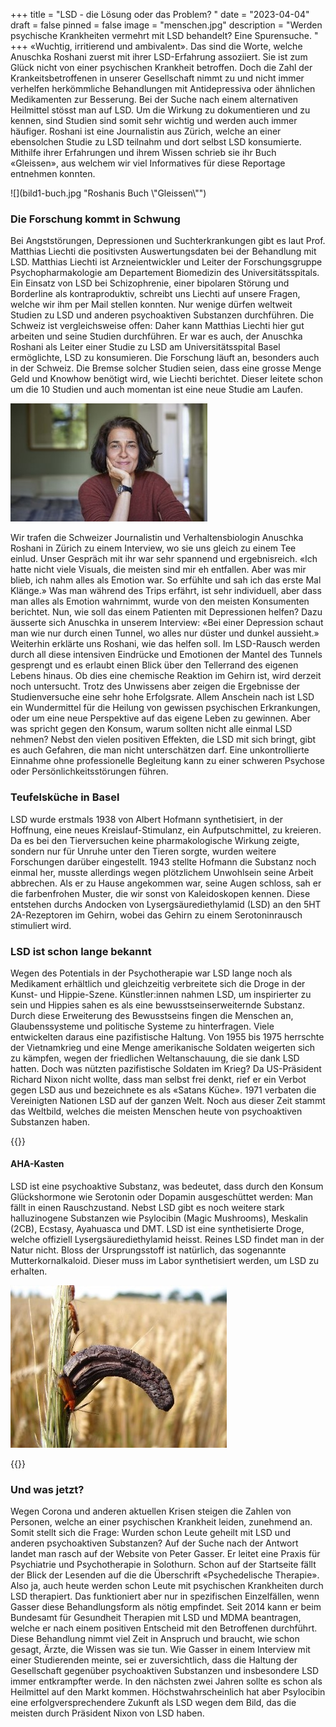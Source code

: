 +++
title = "LSD - die Lösung oder das Problem? "
date = "2023-04-04"
draft = false
pinned = false
image = "menschen.jpg"
description = "Werden psychische Krankheiten vermehrt mit LSD behandelt? Eine Spurensuche. "
+++
«Wuchtig, irritierend und ambivalent». Das sind die Worte, welche Anuschka Roshani zuerst mit ihrer LSD-Erfahrung assoziiert. Sie ist zum Glück nicht von einer psychischen Krankheit betroffen. Doch die Zahl der Krankeitsbetroffenen in unserer Gesellschaft nimmt zu und nicht immer verhelfen herkömmliche Behandlungen mit Antidepressiva oder ähnlichen Medikamenten zur Besserung. Bei der Suche nach einem alternativen Heilmittel stösst man auf LSD. Um die Wirkung zu dokumentieren und zu kennen, sind Studien sind somit sehr wichtig und werden auch immer häufiger. Roshani ist eine Journalistin aus Zürich, welche an einer ebensolchen Studie zu LSD teilnahm und dort selbst LSD konsumierte. Mithilfe ihrer Erfahrungen und ihrem Wissen schrieb sie ihr Buch «Gleissen», aus welchem wir viel Informatives für diese Reportage entnehmen konnten.

![](bild1-buch.jpg "Roshanis Buch \\"Gleissen\\"")

### Die Forschung kommt in Schwung

Bei Angststörungen, Depressionen und Suchterkrankungen gibt es laut Prof. Matthias Liechti die positivsten Auswertungsdaten bei der Behandlung mit LSD. Matthias Liechti ist Arzneientwickler und Leiter der Forschungsgruppe Psychopharmakologie am Departement Biomedizin des Universitätsspitals. Ein Einsatz von LSD bei Schizophrenie, einer bipolaren Störung und Borderline als kontraproduktiv, schreibt uns Liechti auf unsere Fragen, welche wir ihm per Mail stellen konnten. Nur wenige dürfen weltweit Studien zu LSD und anderen psychoaktiven Substanzen durchführen. Die Schweiz ist vergleichsweise offen: Daher kann Matthias Liechti hier gut arbeiten und seine Studien durchführen. Er war es auch, der Anuschka Roshani als Leiter einer Studie zu LSD am Universitätsspital Basel ermöglichte, LSD zu konsumieren. Die Forschung läuft an, besonders auch in der Schweiz. Die Bremse solcher Studien seien, dass eine grosse Menge Geld und Knowhow benötigt wird, wie Liechti berichtet. Dieser leitete schon um die 10 Studien und auch momentan ist eine neue Studie am Laufen.

![](bild2-roshani.jpg "Anuschka Roshani (Foto: zuerich-liest.ch)")

Wir trafen die Schweizer Journalistin und Verhaltensbiologin Anuschka Roshani in Zürich zu einem Interview, wo sie uns gleich zu einem Tee einlud. Unser Gespräch mit ihr war sehr spannend und ergebnisreich.
 «Ich hatte nicht viele Visuals, die meisten sind mir eh entfallen. Aber was mir blieb, ich nahm alles als Emotion war. So erfühlte und sah ich das erste Mal Klänge.» Was man während des Trips erfährt, ist sehr individuell, aber dass man alles als Emotion wahrnimmt, wurde von den meisten Konsumenten berichtet. Nun, wie soll das einem Patienten mit Depressionen helfen? Dazu äusserte sich Anuschka in unserem Interview: «Bei einer Depression schaut man wie nur durch einen Tunnel, wo alles nur düster und dunkel aussieht.» Weiterhin erklärte uns Roshani, wie das helfen soll. Im LSD-Rausch werden durch all diese intensiven Eindrücke und Emotionen der Mantel des Tunnels gesprengt und es erlaubt einen Blick über den Tellerrand des eigenen Lebens hinaus. Ob dies eine chemische Reaktion im Gehirn ist, wird derzeit noch untersucht. Trotz des Unwissens aber zeigen die Ergebnisse der Studienversuche eine sehr hohe Erfolgsrate. Allem Anschein nach ist LSD ein Wundermittel für die Heilung von gewissen psychischen Erkrankungen, oder um eine neue Perspektive auf das eigene Leben zu gewinnen. Aber was spricht gegen den Konsum, warum sollten nicht alle einmal LSD nehmen? Nebst den vielen positiven Effekten, die LSD mit sich bringt, gibt es auch Gefahren, die man nicht unterschätzen darf. Eine unkontrollierte Einnahme ohne professionelle Begleitung kann zu einer schweren Psychose oder Persönlichkeitsstörungen führen.

### Teufelsküche in Basel

LSD wurde erstmals 1938 von Albert Hofmann synthetisiert, in der Hoffnung, eine neues Kreislauf-Stimulanz, ein Aufputschmittel, zu kreieren. Da es bei den Tierversuchen keine pharmakologische Wirkung zeigte, sondern nur für Unruhe unter den Tieren sorgte, wurden weitere Forschungen darüber eingestellt. 1943 stellte Hofmann die Substanz noch einmal her, musste allerdings wegen plötzlichem Unwohlsein seine Arbeit abbrechen. Als er zu Hause angekommen war, seine Augen schloss, sah er die farbenfrohen Muster, die wir sonst von Kaleidoskopen kennen. Diese entstehen durchs Andocken von Lysergsäurediethylamid (LSD) an den 5HT 2A-Rezeptoren im Gehirn, wobei das Gehirn zu einem Serotoninrausch stimuliert wird.

### LSD ist schon lange bekannt

Wegen des Potentials in der Psychotherapie war LSD lange noch als Medikament erhältlich und gleichzeitig verbreitete sich die Droge in der Kunst- und Hippie-Szene. Künstler:innen nahmen LSD, um inspirierter zu sein und Hippies sahen es als eine bewusstseinserweiternde Substanz. Durch diese Erweiterung des Bewusstseins fingen die Menschen an, Glaubenssysteme und politische Systeme zu hinterfragen. Viele entwickelten daraus eine pazifistische Haltung. 
Von 1955 bis 1975 herrschte der Vietnamkrieg und eine Menge amerikanische Soldaten weigerten sich zu kämpfen, wegen der friedlichen Weltanschauung, die sie dank LSD hatten. Doch was nützten pazifistische Soldaten im Krieg? Da US-Präsident Richard Nixon nicht wollte, dass man selbst frei denkt, rief er ein Verbot gegen LSD aus und bezeichnete es als «Satans Küche». 1971 verbaten die Vereinigten Nationen LSD auf der ganzen Welt. Noch aus dieser Zeit stammt das Weltbild, welches die meisten Menschen heute von psychoaktiven Substanzen haben.

<!--StartFragment-->

{{<box>}}

#### AHA-Kasten

 LSD ist eine psychoaktive Substanz, was bedeutet, dass durch den Konsum Glückshormone wie Serotonin oder Dopamin ausgeschüttet werden: Man fällt in einen Rauschzustand. Nebst LSD gibt es noch weitere stark halluzinogene Substanzen wie Psylocibin (Magic Mushrooms), Meskalin (2CB), Ecstasy, Ayahuasca und DMT. LSD ist eine synthetisierte Droge, welche offiziell Lysergsäurediethylamid heisst. Reines LSD findet man in der Natur nicht. Bloss der Ursprungsstoff ist natürlich, das sogenannte Mutterkornalkaloid. Dieser muss im Labor synthetisiert werden, um LSD zu erhalten.

![](bild2.jpg "Mutterkorn an einer Ähre  (Foto: fotocommunity.com)")

{{<box>}}

<!--EndFragment-->

### Und was jetzt?

Wegen Corona und anderen aktuellen Krisen steigen die Zahlen von Personen, welche an einer psychischen Krankheit leiden, zunehmend an. Somit stellt sich die Frage: Wurden schon Leute geheilt mit LSD und anderen psychoaktiven Substanzen? Auf der Suche nach der Antwort landet man rasch auf der Website von Peter Gasser. Er leitet eine Praxis für Psychiatrie und Psychotherapie in Solothurn. Schon auf der Startseite fällt der Blick der Lesenden auf die die Überschrift «Psychedelische Therapie». Also ja, auch heute werden schon Leute mit psychischen Krankheiten durch LSD therapiert. Das funktioniert aber nur in spezifischen Einzelfällen, wenn Gasser diese Behandlungsform als nötig empfindet. Seit 2014 kann er beim Bundesamt für Gesundheit Therapien mit LSD und MDMA beantragen, welche er nach einem positiven Entscheid mit den Betroffenen durchführt. Diese Behandlung nimmt viel Zeit in Anspruch und braucht, wie schon gesagt, Ärzte, die Wissen was sie tun. Wie Gasser in einem Interview mit einer Studierenden meinte, sei er zuversichtlich, dass die Haltung der Gesellschaft gegenüber psychoaktiven Substanzen und insbesondere LSD immer entkrampfter werde. In den nächsten zwei Jahren sollte es schon als Heilmittel auf den Markt kommen. Höchstwahrscheinlich hat aber Psylocibin eine erfolgversprechendere Zukunft als LSD wegen dem Bild, das die meisten durch Präsident Nixon von LSD haben.